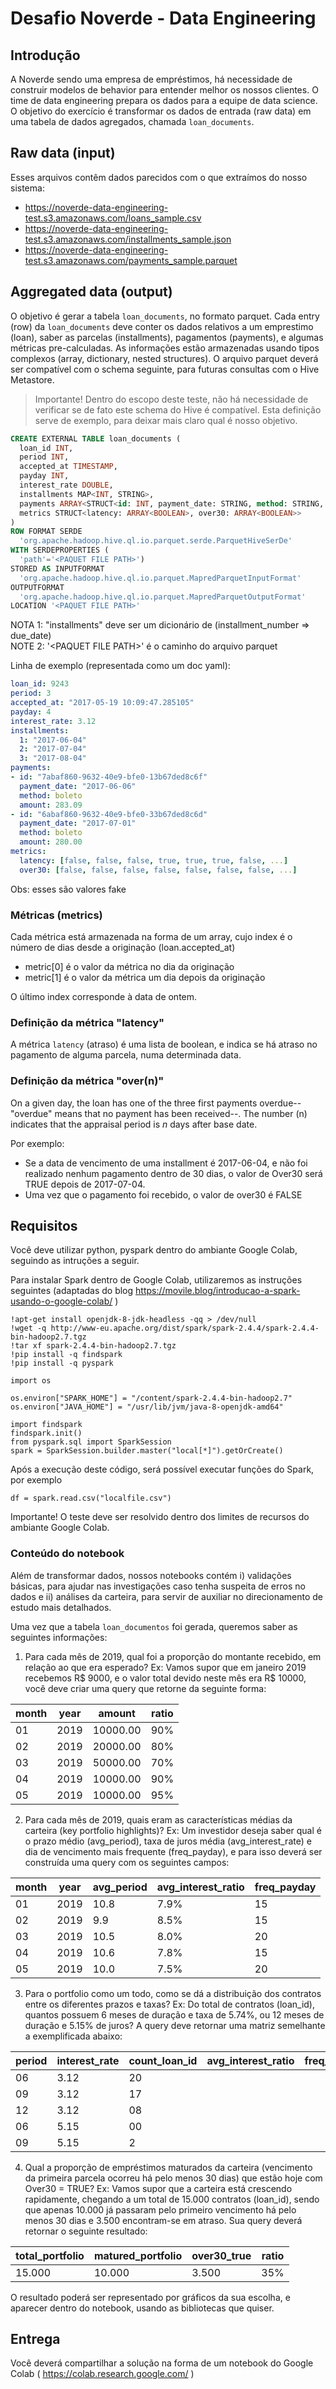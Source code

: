 # Desafio Noverde - Data Engineering

## Introdução

A Noverde sendo uma empresa de empréstimos, há necessidade de construir modelos de behavior para entender melhor os nossos clientes.
O time de data engineering prepara os dados para a equipe de data science.
O objetivo do exercício é transformar os dados de entrada (raw data) em uma tabela de dados agregados, chamada `loan_documents`.

## Raw data (input)

Esses arquivos contêm dados parecidos com o que extraímos do nosso sistema:
- https://noverde-data-engineering-test.s3.amazonaws.com/loans_sample.csv
- https://noverde-data-engineering-test.s3.amazonaws.com/installments_sample.json
- https://noverde-data-engineering-test.s3.amazonaws.com/payments_sample.parquet


## Aggregated data (output)

O objetivo é gerar a tabela `loan_documents`, no formato parquet. Cada entry (row) da `loan_documents` deve conter os dados relativos a um emprestimo (loan), saber as parcelas (installments), pagamentos (payments), e algumas métricas pre-calculadas. As informações estão armazenadas usando tipos complexos (array, dictionary, nested structures). O arquivo parquet deverá ser compatível com o schema seguinte, para futuras consultas com o Hive Metastore.

> Importante! Dentro do escopo deste teste, não há necessidade de verificar se de fato este schema do Hive é compatível. Esta definição serve de exemplo, para deixar mais claro qual é nosso objetivo.

```sql
CREATE EXTERNAL TABLE loan_documents (
  loan_id INT,
  period INT,
  accepted_at TIMESTAMP,
  payday INT,
  interest_rate DOUBLE,
  installments MAP<INT, STRING>,
  payments ARRAY<STRUCT<id: INT, payment_date: STRING, method: STRING, amount: DOUBLE>>,
  metrics STRUCT<latency: ARRAY<BOOLEAN>, over30: ARRAY<BOOLEAN>>
)
ROW FORMAT SERDE                                                   
  'org.apache.hadoop.hive.ql.io.parquet.serde.ParquetHiveSerDe'    
WITH SERDEPROPERTIES (                                             
  'path'='<PAQUET FILE PATH>')    
STORED AS INPUTFORMAT                                              
  'org.apache.hadoop.hive.ql.io.parquet.MapredParquetInputFormat'  
OUTPUTFORMAT                                                       
  'org.apache.hadoop.hive.ql.io.parquet.MapredParquetOutputFormat' 
LOCATION '<PAQUET FILE PATH>'
```

NOTA 1: "installments" deve ser um dicionário de (installment_number => due_date)  
NOTE 2: '\<PAQUET FILE PATH\>' é o caminho do arquivo parquet

Linha de exemplo (representada como um doc yaml):

```yaml
loan_id: 9243
period: 3
accepted_at: "2017-05-19 10:09:47.285105"
payday: 4
interest_rate: 3.12
installments:
  1: "2017-06-04"
  2: "2017-07-04"
  3: "2017-08-04"
payments:
- id: "7abaf860-9632-40e9-bfe0-13b67ded8c6f"
  payment_date: "2017-06-06"
  method: boleto
  amount: 283.09
- id: "6abaf860-9632-40e9-bfe0-33b67ded8c6d"
  payment_date: "2017-07-01"
  method: boleto
  amount: 280.00
metrics:
  latency: [false, false, false, true, true, true, false, ...]
  over30: [false, false, false, false, false, false, false, ...]
```

Obs: esses são valores fake

### Métricas (metrics)
Cada métrica está armazenada na forma de um array, cujo index é o número de dias desde a originação (loan.accepted_at)

- metric[0] é o valor da métrica no dia da originação
- metric[1] é o valor da métrica um dia depois da originação

O último index corresponde à data de ontem.

### Definição da métrica "latency"

A métrica `latency` (atraso) é uma lista de boolean, e indica se há atraso no pagamento de alguma parcela, numa determinada data.

### Definição da  métrica "over(n)"

On a given day, the loan has one of the three first payments overdue--"overdue" means that no payment has been received--. The number (n) indicates that the appraisal period is _n_ days after base date.

Por exemplo:

- Se a data de vencimento de uma installment é 2017-06-04, e não foi realizado nenhum pagamento dentro de 30 dias, o valor de Over30 será TRUE depois de 2017-07-04.
- Uma vez que o pagamento foi recebido, o valor de over30 é FALSE

## Requisitos

Você deve utilizar python, pyspark dentro do ambiante Google Colab, seguindo as intruções a seguir.

Para instalar Spark dentro de Google Colab, utilizaremos as instruções seguintes (adaptadas do blog https://movile.blog/introducao-a-spark-usando-o-google-colab/ )

```
!apt-get install openjdk-8-jdk-headless -qq > /dev/null
!wget -q http://www-eu.apache.org/dist/spark/spark-2.4.4/spark-2.4.4-bin-hadoop2.7.tgz
!tar xf spark-2.4.4-bin-hadoop2.7.tgz
!pip install -q findspark
!pip install -q pyspark
```

```
import os

os.environ["SPARK_HOME"] = "/content/spark-2.4.4-bin-hadoop2.7"
os.environ["JAVA_HOME"] = "/usr/lib/jvm/java-8-openjdk-amd64"
```

```
import findspark
findspark.init()
from pyspark.sql import SparkSession
spark = SparkSession.builder.master("local[*]").getOrCreate()
```

Após a execução deste código, será possível executar funções do Spark, por exemplo

```
df = spark.read.csv("localfile.csv")

```

Importante! O teste deve ser resolvido dentro dos limites de recursos do ambiante Google Colab.


### Conteúdo do notebook

Além de transformar dados, nossos notebooks contém i) validações básicas, para ajudar nas investigações caso tenha suspeita de erros no dados e ii) análises da carteira, para servir de auxiliar no direcionamento de estudo mais detalhados.

Uma vez que a tabela `loan_documentos` foi gerada, queremos saber as seguintes informações:

1)	Para cada mês de 2019, qual foi a proporção do montante recebido, em relação ao que era esperado? Ex: Vamos supor que em janeiro 2019 recebemos R$ 9000, e o valor total devido neste mês era R$ 10000, você deve criar uma query que retorne da seguinte forma:

|month|year|amount|ratio|
|-|-|-|-|
|01|2019|10000.00|90%|
|02|2019|20000.00|80%|
|03|2019|50000.00|70%|
|04|2019|10000.00|90%|
|05|2019|10000.00|95%|

2)	Para cada mês de 2019, quais eram as características médias da carteira (key portfolio highlights)?
Ex: Um investidor deseja saber qual é o prazo médio (avg_period), taxa de juros média (avg_interest_rate) e dia de vencimento mais frequente (freq_payday), e para isso deverá ser construída uma query com os seguintes campos:

|month|year|avg_period|avg_interest_ratio|freq_payday|
|-|-|-|-|-|
|01|2019|10.8|7.9%|15|
|02|2019|9.9|8.5%|15|
|03|2019|10.5|8.0%|20|
|04|2019|10.6|7.8%|15|
|05|2019|10.0|7.5%|20|

3)	Para o portfolio como um todo, como se dá a distribuição dos contratos entre os diferentes prazos e taxas?
Ex: Do total de contratos (loan_id), quantos possuem 6 meses de duração e taxa de 5.74%, ou 12 meses de duração e 5.15% de juros? A query deve retornar uma matriz semelhante a exemplificada abaixo:

|period|interest_rate|count_loan_id|avg_interest_ratio|freq_payday|
|-|-|-|-|-|
|06|3.12|20|||
|09|3.12|17|||
|12|3.12|08|||
|06|5.15|00|||
|09|5.15|2|||

4)	Qual a proporção de empréstimos maturados da carteira (vencimento da primeira parcela ocorreu há pelo menos 30 dias) que estão hoje com Over30 = TRUE?
Ex: Vamos supor que a carteira está crescendo rapidamente, chegando a um total de 15.000 contratos (loan_id), sendo que apenas 10.000 já passaram pelo primeiro vencimento há pelo menos 30 dias e 3.500 encontram-se em atraso. Sua query deverá retornar o seguinte resultado:

|total_portfolio|matured_portfolio|over30_true|ratio|
|-|-|-|-|
|15.000|10.000|3.500|35%|

O resultado poderá ser representado por gráficos da sua escolha, e aparecer dentro do notebook, usando as bibliotecas que quiser.


## Entrega

Você deverá compartilhar a solução na forma de um notebook do Google Colab ( https://colab.research.google.com/ )

